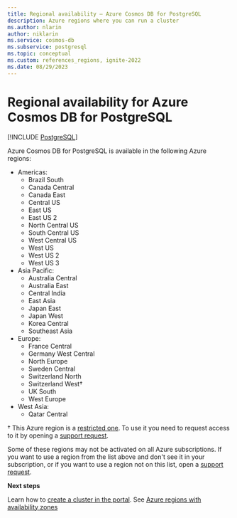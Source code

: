 ```yaml
---
title: Regional availability – Azure Cosmos DB for PostgreSQL
description: Azure regions where you can run a cluster
ms.author: nlarin
author: niklarin
ms.service: cosmos-db
ms.subservice: postgresql
ms.topic: conceptual
ms.custom: references_regions, ignite-2022
ms.date: 08/29/2023
---
```


# Regional availability for Azure Cosmos DB for PostgreSQL

[!INCLUDE [PostgreSQL](../includes/appliesto-postgresql.md)]

Azure Cosmos DB for PostgreSQL is available in the following Azure regions:

* Americas:
	* Brazil South
	* Canada Central
    * Canada East
	* Central US
	* East US
	* East US 2
	* North Central US
	* South Central US
	* West Central US
	* West US
	* West US 2
	* West US 3
* Asia Pacific:
	* Australia Central
	* Australia East
	* Central India
	* East Asia
	* Japan East
	* Japan West
	* Korea Central
	* Southeast Asia
* Europe:
	* France Central
	* Germany West Central
	* North Europe
	* Sweden Central
	* Switzerland North
	* Switzerland West†
	* UK South
	* West Europe
* West Asia:
	* Qatar Central

† This Azure region is a [restricted one](../../availability-zones/cross-region-replication-azure.md#azure-cross-region-replication-pairings-for-all-geographies). To use it you need to request access to it by opening a [support request](https://portal.azure.com/#blade/Microsoft_Azure_Support/HelpAndSupportBlade/newsupportrequest).

Some of these regions may not be activated on all Azure
subscriptions. If you want to use a region from the list above and don't see it
in your subscription, or if you want to use a region not on this list, open a
[support
request](https://portal.azure.com/#blade/Microsoft_Azure_Support/HelpAndSupportBlade/newsupportrequest).
 
**Next steps**

Learn how to [create a cluster in the portal](quickstart-create-portal.md).
See [Azure regions with availability zones](../../reliability/availability-zones-service-support.md#azure-regions-with-availability-zone-support)